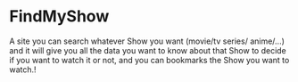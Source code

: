 # FindMyShow

A site you can search whatever Show you want (movie/tv series/ anime/...) and it will give you all the data
you want to know about that Show to decide if you want to watch it or not, and you can bookmarks the Show you want
to watch.!
